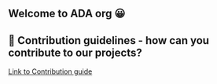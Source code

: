 ## Welcome to ADA org 😀

## 🌈 Contribution guidelines - how can you contribute to our projects?

[Link to Contribution guide](https://tabi-academy.gitbook.io/ada-contribution-guideline/)

<!--

**Here are some ideas to get you started:**

🙋‍♀️ A short introduction - what is your organization all about?

👩‍💻 Useful resources - where can the community find your docs? Is there anything else the community should know?
🍿 Fun facts - what does your team eat for breakfast?
🧙 Remember, you can do mighty things with the power of [Markdown](https://docs.github.com/github/writing-on-github/getting-started-with-writing-and-formatting-on-github/basic-writing-and-formatting-syntax)
-->
